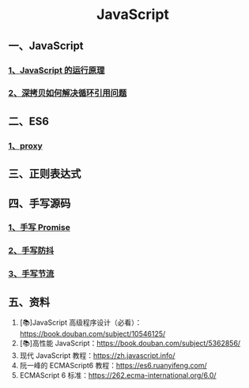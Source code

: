 # <center>JavaScript</center>

## 一、JavaScript

### [1、JavaScript 的运行原理](./JavaScript的运行原理.md)

### [2、深拷贝如何解决循环引用问题](深拷贝如何解决循环引用问题.md)

## 二、ES6

### [1、proxy](./proxy.md)

## 三、正则表达式

## 四、手写源码

### [1、手写 Promise](./Promise.md)

### [2、手写防抖](./防抖.md)

### [3、手写节流](./节流.md)

## 五、资料

1. [📚]JavaScript 高级程序设计（必看）：https://book.douban.com/subject/10546125/
2. [📚]高性能 JavaScript：https://book.douban.com/subject/5362856/
3. 现代 JavaScript 教程：https://zh.javascript.info/
4. 阮一峰的 ECMAScript6 教程：https://es6.ruanyifeng.com/
5. ECMAScript 6 标准：https://262.ecma-international.org/6.0/
